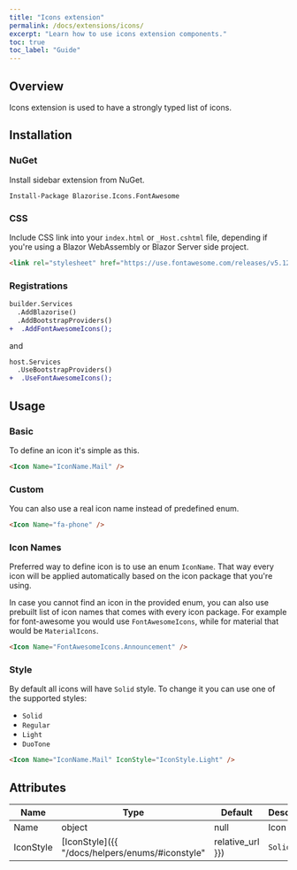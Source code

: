 ```yaml
---
title: "Icons extension"
permalink: /docs/extensions/icons/
excerpt: "Learn how to use icons extension components."
toc: true
toc_label: "Guide"
---
```


## Overview

Icons extension is used to have a strongly typed list of icons.

## Installation

### NuGet

Install sidebar extension from NuGet.

```
Install-Package Blazorise.Icons.FontAwesome
```

### CSS

Include CSS link into your `index.html` or `_Host.cshtml` file, depending if you're using a Blazor WebAssembly or Blazor Server side project.

```html
<link rel="stylesheet" href="https://use.fontawesome.com/releases/v5.12.0/css/all.css">
```

### Registrations

```diff
builder.Services
  .AddBlazorise()
  .AddBootstrapProviders()
+  .AddFontAwesomeIcons();
```

and

```diff
host.Services
  .UseBootstrapProviders()
+  .UseFontAwesomeIcons();
```

## Usage

### Basic

To define an icon it's simple as this.

```html
<Icon Name="IconName.Mail" />
```

### Custom

You can also use a real icon name instead of predefined enum.

```html
<Icon Name="fa-phone" />
```

### Icon Names

Preferred way to define icon is to use an enum `IconName`. That way every icon will be applied automatically based on the icon package that you're using.

In case you cannot find an icon in the provided enum, you can also use prebuilt list of icon names that comes with every icon package. For example for font-awesome you would use `FontAwesomeIcons`, while for material that would be `MaterialIcons`.

```html
<Icon Name="FontAwesomeIcons.Announcement" />
```

### Style

By default all icons will have `Solid` style. To change it you can use one of the supported styles:

- `Solid`
- `Regular`
- `Light`
- `DuoTone`

```html
<Icon Name="IconName.Mail" IconStyle="IconStyle.Light" />
```

## Attributes

| Name              | Type                                                                    | Default  | Description                                                                   |
|-------------------|-------------------------------------------------------------------------|----------|-------------------------------------------------------------------------------|
| Name              | object                                                                  | null     | Icon name.                                                                    |
| IconStyle         | [IconStyle]({{ "/docs/helpers/enums/#iconstyle" | relative_url }})      | `Solid`  | Suggested icon style.                                                         |